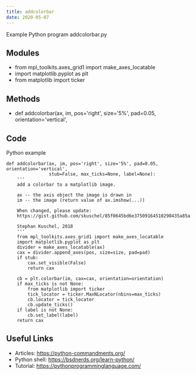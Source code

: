 ```yaml
---
title: addcolorbar
date: 2020-05-07
---
```

Example Python program addcolorbar.py

## Modules

* from mpl_toolkits.axes_grid1 import make_axes_locatable
* import matplotlib.pyplot as plt
* from matplotlib import ticker

## Methods

* def addcolorbar(ax, im, pos='right', size='5%', pad=0.05, orientation='vertical',

## Code

Python example

    def addcolorbar(ax, im, pos='right', size='5%', pad=0.05, orientation='vertical',
                    stub=False, max_ticks=None, label=None):
        '''
        add a colorbar to a matplotlib image.
        
        ax -- the axis object the image is drawn in
        im -- the image (return value of ax.imshow(...))
        
        When changed, please update:
        https://gist.github.com/skuschel/85f0645bd6e37509164510290435a85a
        
        Stephan Kuschel, 2018
        '''
        from mpl_toolkits.axes_grid1 import make_axes_locatable
        import matplotlib.pyplot as plt
        divider = make_axes_locatable(ax)
        cax = divider.append_axes(pos, size=size, pad=pad)
        if stub:
            cax.set_visible(False)
            return cax
        
        cb = plt.colorbar(im, cax=cax, orientation=orientation)
        if max_ticks is not None:
            from matplotlib import ticker
            tick_locator = ticker.MaxNLocator(nbins=max_ticks)
            cb.locator = tick_locator
            cb.update_ticks()
        if label is not None:
            cb.set_label(label)
        return cax

## Useful Links

- Articles: https://python-commandments.org/
- Python shell: https://bsdnerds.org/learn-python/
- Tutorial: https://pythonprogramminglanguage.com/
